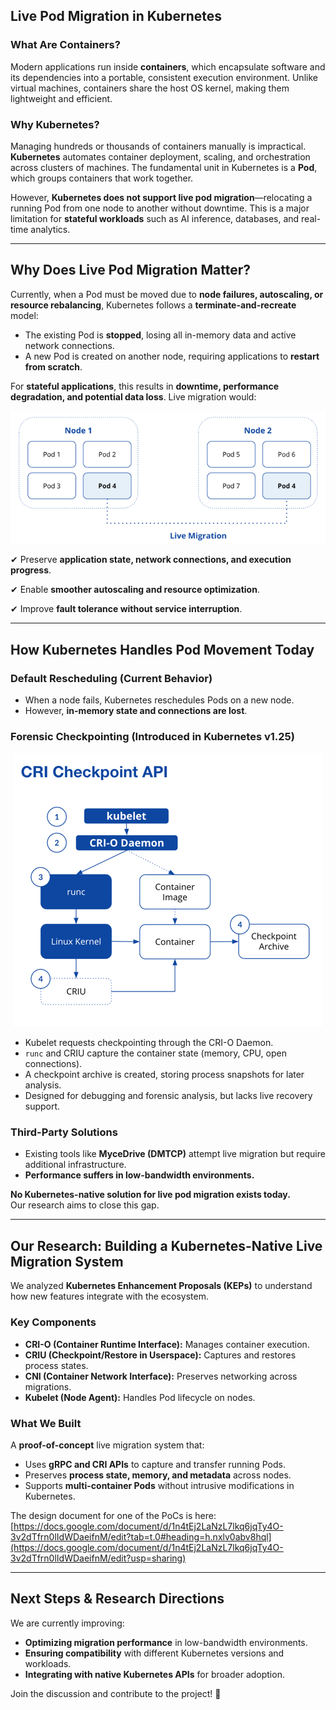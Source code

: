 ## **Live Pod Migration in Kubernetes**

### **What Are Containers?**
Modern applications run inside **containers**, which encapsulate software and its dependencies into a portable, consistent execution environment. Unlike virtual machines, containers share the host OS kernel, making them lightweight and efficient.

### **Why Kubernetes?**
Managing hundreds or thousands of containers manually is impractical. **Kubernetes** automates container deployment, scaling, and orchestration across clusters of machines. The fundamental unit in Kubernetes is a **Pod**, which groups containers that work together.

However, **Kubernetes does not support live pod migration**—relocating a running Pod from one node to another without downtime. This is a major limitation for **stateful workloads** such as AI inference, databases, and real-time analytics.

---

## **Why Does Live Pod Migration Matter?**
Currently, when a Pod must be moved due to **node failures, autoscaling, or resource rebalancing**, Kubernetes follows a **terminate-and-recreate** model:
- The existing Pod is **stopped**, losing all in-memory data and active network connections.
- A new Pod is created on another node, requiring applications to **restart from scratch**.

For **stateful applications**, this results in **downtime, performance degradation, and potential data loss**. Live migration would:
<p align="center">
  <img src="public/migration.png" alt="img">
</p>

✔ Preserve **application state, network connections, and execution progress**.

✔ Enable **smoother autoscaling and resource optimization**.  

✔ Improve **fault tolerance without service interruption**.

---

## **How Kubernetes Handles Pod Movement Today**

### **Default Rescheduling** (Current Behavior)
- When a node fails, Kubernetes reschedules Pods on a new node.
- However, **in-memory state and connections are lost**.

### **Forensic Checkpointing** (Introduced in Kubernetes v1.25)
<p align="center">
  <img src="public/checkpoint.png" alt="img">
</p>

- Kubelet requests checkpointing through the CRI-O Daemon.
- `runc` and CRIU capture the container state (memory, CPU, open connections).
- A checkpoint archive is created, storing process snapshots for later analysis.
- Designed for debugging and forensic analysis, but lacks live recovery support.

### **Third-Party Solutions**
- Existing tools like **MyceDrive (DMTCP)** attempt live migration but require additional infrastructure.
- **Performance suffers in low-bandwidth environments.**

**No Kubernetes-native solution for live pod migration exists today.**  
Our research aims to close this gap.

---

## **Our Research: Building a Kubernetes-Native Live Migration System**
We analyzed **Kubernetes Enhancement Proposals (KEPs)** to understand how new features integrate with the ecosystem.

### **Key Components**
- **CRI-O (Container Runtime Interface):** Manages container execution.
- **CRIU (Checkpoint/Restore in Userspace):** Captures and restores process states.
- **CNI (Container Network Interface):** Preserves networking across migrations.
- **Kubelet (Node Agent):** Handles Pod lifecycle on nodes.

### **What We Built**
A **proof-of-concept** live migration system that:
- Uses **gRPC and CRI APIs** to capture and transfer running Pods.
- Preserves **process state, memory, and metadata** across nodes.
- Supports **multi-container Pods** without intrusive modifications in Kubernetes.

The design document for one of the PoCs is here: [https://docs.google.com/document/d/1n4tEj2LaNzL7lkq6jqTy4O-3v2dTfrn0lIdWDaeifnM/edit?tab=t.0#heading=h.nxlv0abv8hql](https://docs.google.com/document/d/1n4tEj2LaNzL7lkq6jqTy4O-3v2dTfrn0lIdWDaeifnM/edit?usp=sharing)

---

## **Next Steps & Research Directions**
We are currently improving:
- **Optimizing migration performance** in low-bandwidth environments.
- **Ensuring compatibility** with different Kubernetes versions and workloads.
- **Integrating with native Kubernetes APIs** for broader adoption.

Join the discussion and contribute to the project! 🚀
